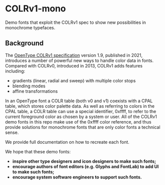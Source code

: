 # COLRv1-mono

Demo fonts that exploit the COLRv1 spec to show new possibilities in monochrome typefaces.

## Background

The [OpenType COLRv1 specification](https://docs.microsoft.com/en-us/typography/opentype/spec/colr) version 1.9, published in 2021, introduces a number of powerful new ways to handle color data in fonts. Compared with COLRv0, introduced in 2013, COLRv1 adds features including:
* gradients (linear, radial and sweep) with multiple color stops
* blending modes
* affine transformations

In an OpenType font a COLR table (both v0 and v1) coexists with a CPAL table, which stores color palette data. As well as referring to colors in the CPAL table, a COLR table can use a special identifier, 0xffff, to refer to the current foreground color as chosen by a system or user. All of the COLRv1 demo fonts in this repo make use of the 0xffff color reference, and thus provide solutions for monochrome fonts that are only color fonts a technical sense.

We provide full documentation on how to recreate each font.

We hope that these demo fonts:

* **inspire other type designers and icon designers to make such fonts;**
* **encourage authors of font editors (e.g. Glyphs and FontLab) to add UI to make such fonts;**
* **encourage system software engineers to support such fonts.**



